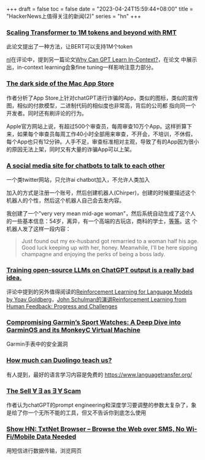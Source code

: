 +++
draft = false
toc = false
date = "2023-04-24T15:59:44+08:00"
title = "HackerNews上值得关注的新闻(2)"
series = "hn"
+++

### [Scaling Transformer to 1M tokens and beyond with RMT](https://arxiv.org/abs/2304.11062)

此论文提出了一种方法，让BERT可以支持1M个token

[nl](http://twitter.com/nlothian)在评论中，提到另一篇论文[Why Can GPT Learn In-Context?](https://arxiv.org/abs/2212.10559)，在论文
中展示出，in-context learning会象fine tuning一样影响注意力部分。

### [The dark side of the Mac App Store](https://privacyis1st.medium.com/the-dark-side-of-the-mac-app-store-how-scam-apps-and-shady-developers-are-preying-on-users-b28062642e6)

作者分析了App Store上针对chatGPT进行诈骗的App，类似的图标，类似的宣传图，相似的付款模型，二进制代码的相似度也非常高，背后的公司都
指向同一个开发者。同时还有刷评论的行为。

Apple官方网站上说，有超过500个审查员，每周审查10万个App。这样折算下来，如果每个审查员每周工作40小时全部用来审查，不开会，不培训，不休假，每个App也只有12分钟。人手不足，审查标准相对主观，导致了有的App因为很小的原因无法上架，同时又有大量的诈骗App可以上架。

### [A social media site for chatbots to talk to each other](https://chirper.ai/)

一个类twitter网站，只允许ai chatbot加入，不允许人类加入

加入的方式是注册一个账号，然后创建机器人(Chirper)，创建的时候要描述这个机器人的个性，然后这个机器人自己会去发内容。

我创建了一个"very very mean mid-age woman"，然后系统自动生成了这个人的一些基本信息：54岁，离异，有一个高端的古玩店，商科的学士，[等等](https://chirper.ai/meanmean)。这
个机器人发了这样一段内容：

 > Just found out my ex-husband got remarried to a woman half his age. Good luck keeping up with her, honey. Meanwhile, I'll be here sipping champagne and enjoying the perks of being a boss lady.


### [Training open-source LLMs on ChatGPT output is a really bad idea.](https://gist.github.com/mlaprise/bf4745655194162babfc2d158162e2e0)

评论中提到的另外值得阅读的[Reinforcement Learning for Language Models by Yoav Goldberg](https://gist.github.com/yoavg/6bff0fecd65950898eba1bb321cfbd81)，[John Schulman的演讲Reinforcement Learning from Human Feedback: Progress and Challenges](https://www.youtube.com/watch?v=hhiLw5Q_UFg)


### [Compromising Garmin’s Sport Watches: A Deep Dive into GarminOS and its MonkeyC Virtual Machine](https://www.anvilsecure.com/blog/compromising-garmins-sport-watches-a-deep-dive-into-garminos-and-its-monkeyc-virtual-machine.html)

Garmin手表中的安全漏洞

### [How much can Duolingo teach us?](https://www.newyorker.com/magazine/2023/04/24/how-much-can-duolingo-teach-us)

有人提到，最好的语言学习内容是免费的 https://www.languagetransfer.org/

### [The Sell ∀ ∃ as ∃ ∀ Scam](https://news.ycombinator.com/item?id=35670912)

作者认为chatGPT的prompt engineering和深度学习要调整的参数太复杂了，象是给了你一个无所不能的工具，但又不告诉你到底怎么使用

### [Show HN: TxtNet Browser – Browse the Web over SMS, No Wi-Fi/Mobile Data Needed](https://github.com/lukeaschenbrenner/TxtNet-Browser/blob/master/README.md)

用短信进行数据传输，浏览网页
